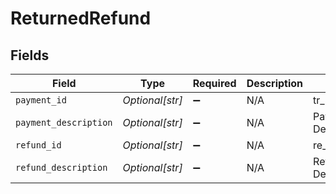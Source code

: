 # ReturnedRefund


## Fields

| Field                 | Type                  | Required              | Description           | Example               |
| --------------------- | --------------------- | --------------------- | --------------------- | --------------------- |
| `payment_id`          | *Optional[str]*       | :heavy_minus_sign:    | N/A                   | tr_5B8cwPMGnU         |
| `payment_description` | *Optional[str]*       | :heavy_minus_sign:    | N/A                   | Payment Description   |
| `refund_id`           | *Optional[str]*       | :heavy_minus_sign:    | N/A                   | re_5B8cwPMGnU         |
| `refund_description`  | *Optional[str]*       | :heavy_minus_sign:    | N/A                   | Refund Description    |